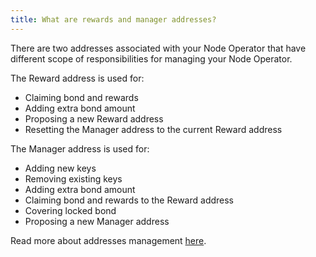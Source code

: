 ```yaml
---
title: What are rewards and manager addresses?
---
```


There are two addresses associated with your Node Operator that have different scope of responsibilities for managing your Node Operator.

The Reward address is used for:

- Claiming bond and rewards
- Adding extra bond amount
- Proposing a new Reward address
- Resetting the Manager address to the current Reward address

The Manager address is used for:

- Adding new keys
- Removing existing keys
- Adding extra bond amount
- Claiming bond and rewards to the Reward address
- Covering locked bond
- Proposing a new Manager address

Read more about addresses management [here](https://operatorportal.lido.fi/modules/community-staking-module#block-d3ad2b2bd3994a06b19dccc0794ac8d6).
